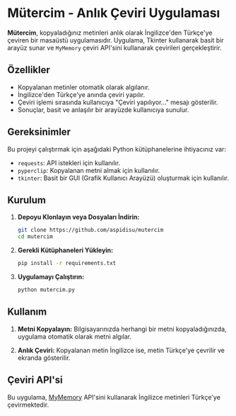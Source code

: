 
# Mütercim - Anlık Çeviri Uygulaması

**Mütercim**, kopyaladığınız metinleri anlık olarak İngilizce'den Türkçe'ye çeviren bir masaüstü uygulamasıdır. Uygulama, Tkinter kullanarak basit bir arayüz sunar ve `MyMemory` çeviri API'sini kullanarak çevirileri gerçekleştirir.

## Özellikler

- Kopyalanan metinler otomatik olarak algılanır.
- İngilizce'den Türkçe'ye anında çeviri yapılır.
- Çeviri işlemi sırasında kullanıcıya "Çeviri yapılıyor..." mesajı gösterilir.
- Sonuçlar, basit ve anlaşılır bir arayüzde kullanıcıya sunulur.

## Gereksinimler

Bu projeyi çalıştırmak için aşağıdaki Python kütüphanelerine ihtiyacınız var:

- `requests`: API istekleri için kullanılır.
- `pyperclip`: Kopyalanan metni almak için kullanılır.
- `tkinter`: Basit bir GUI (Grafik Kullanıcı Arayüzü) oluşturmak için kullanılır.

## Kurulum

1. **Depoyu Klonlayın veya Dosyaları İndirin:**

   ```bash
   git clone https://github.com/aspidisu/mutercim
   cd mutercim
   ```

2. **Gerekli Kütüphaneleri Yükleyin:**

   ```bash
   pip install -r requirements.txt
   ```

3. **Uygulamayı Çalıştırın:**

   ```bash
   python mutercim.py
   ```

## Kullanım

1. **Metni Kopyalayın:**
   Bilgisayarınızda herhangi bir metni kopyaladığınızda, uygulama otomatik olarak metni algılar.

2. **Anlık Çeviri:**
   Kopyalanan metin İngilizce ise, metin Türkçe'ye çevrilir ve ekranda gösterilir.

## Çeviri API'si

Bu uygulama, [MyMemory](https://mymemory.translated.net/) API'sini kullanarak İngilizce metinleri Türkçe'ye çevirmektedir.